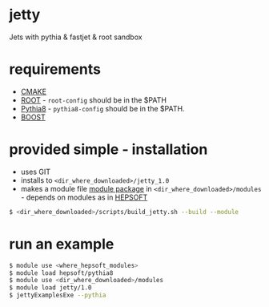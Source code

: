 # jetty
Jets with pythia &amp; fastjet &amp; root sandbox

# requirements

 - [CMAKE](https://cmake.org)
 - [ROOT](http://root.cern.ch) - `root-config` should be in the $PATH
 - [Pythia8](http://home.thep.lu.se/~torbjorn/Pythia.html) - `pythia8-config` should be in the $PATH.
 - [BOOST](http://www.boost.org)
 
# provided simple - installation

 - uses GIT
 - installs to `<dir_where_downloaded>/jetty_1.0`
 - makes a module file [module package](http://modules.sourceforge.net) in `<dir_where_downloaded>/modules` - depends on modules as in [HEPSOFT](https://github.com/matplo/hepsoft)

```bash
$ <dir_where_downloaded>/scripts/build_jetty.sh --build --module
```

# run an example

```bash
$ module use <where_hepsoft_modules>
$ module load hepsoft/pythia8
$ module use <dir_where_downloaded>/modules
$ module load jetty/1.0
$ jettyExamplesExe --pythia
```
